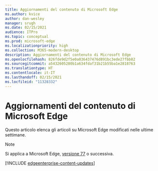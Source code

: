 ```yaml
---
title: Aggiornamenti del contenuto di Microsoft Edge
ms.author: kvice
author: dan-wesley
manager: srugh
ms.date: 02/15/2021
audience: ITPro
ms.topic: conceptual
ms.prod: microsoft-edge
ms.localizationpriority: high
ms.collection: M365-modern-desktop
description: Aggiornamenti del contenuto di Microsoft Edge
ms.openlocfilehash: 826fde9d2f5e0a036437476d891bc3ede27fbb82
ms.sourcegitcommit: a5432605280b1a634fdaf31b21b55ba1e2818763
ms.translationtype: HT
ms.contentlocale: it-IT
ms.lasthandoff: 02/15/2021
ms.locfileid: "11328332"
---
```

# Aggiornamenti del contenuto di Microsoft Edge

Questo articolo elenca gli articoli su Microsoft Edge modificati nelle ultime settimane.


> [!NOTE]
> Si applica a Microsoft Edge, [versione 77](https://support.microsoft.com/help/4027011/microsoft-edge-find-out-which-version-you-have?ocid=MicrosoftStore-EdgeVersion) o successiva.

[!INCLUDE [edgeenterprise-content-updates](./includes/edgeenterprise-content-updates.md)]

